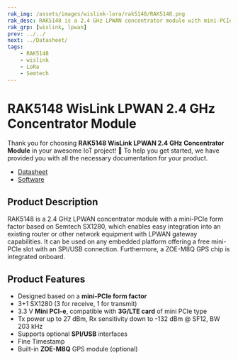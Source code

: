 ```yaml
---
rak_img: /assets/images/wislink-lora/rak5148/RAK5148.png
rak_desc: RAK5148 is a 2.4 GHz LPWAN concentrator module with mini-PCIe form factor based on Semtech SX1280, which enables easy integration into an existing router or other network equipment with LPWAN gateway capabilities.
rak_grp: [wislink, lpwan]
prev: ../../
next: ../Datasheet/
tags:
    - RAK5148
    - wislink
    - LoRa
    - Semtech
---
```


# RAK5148 WisLink LPWAN 2.4 GHz Concentrator Module

Thank you for choosing **RAK5148 WisLink LPWAN 2.4 GHz Concentrator Module** in your awesome IoT project! 🎉 To help you get started, we have provided you with all the necessary documentation for your product.

* [Datasheet](../Datasheet/)
* [Software](https://github.com/Lora-net/gateway_2g4_hal)


## Product Description

RAK5148 is a 2.4&nbsp;GHz LPWAN concentrator module with a mini-PCIe form factor based on Semtech SX1280, which enables easy integration into an existing router or other network equipment with LPWAN gateway capabilities. It can be used on any embedded platform offering a free mini-PCIe slot with an SPI/USB connection. Furthermore, a ZOE-M8Q GPS chip is integrated onboard.

## Product Features

- Designed based on a **mini-PCIe form factor**
- 3+1 SX1280 (3 for receive, 1 for transmit)
- 3.3&nbsp;V **Mini PCI-e**, compatible with **3G/LTE card** of mini PCIe type
- Tx power up to 27&nbsp;dBm, Rx sensitivity down to -132&nbsp;dBm @ SF12, BW 203&nbsp;kHz
- Supports optional **SPI/USB** interfaces
- Fine Timestamp
- Built-in **ZOE-M8Q** GPS module (optional)
